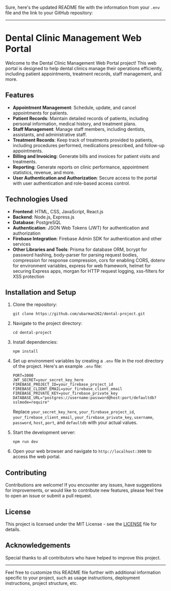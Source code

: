 Sure, here's the updated README file with the information from your `.env` file and the link to your GitHub repository:

---

# Dental Clinic Management Web Portal

Welcome to the Dental Clinic Management Web Portal project! This web portal is designed to help dental clinics manage their operations efficiently, including patient appointments, treatment records, staff management, and more.

## Features

- **Appointment Management**: Schedule, update, and cancel appointments for patients.
- **Patient Records**: Maintain detailed records of patients, including personal information, medical history, and treatment plans.
- **Staff Management**: Manage staff members, including dentists, assistants, and administrative staff.
- **Treatment Records**: Keep track of treatments provided to patients, including procedures performed, medications prescribed, and follow-up appointments.
- **Billing and Invoicing**: Generate bills and invoices for patient visits and treatments.
- **Reporting**: Generate reports on clinic performance, appointment statistics, revenue, and more.
- **User Authentication and Authorization**: Secure access to the portal with user authentication and role-based access control.

## Technologies Used

- **Frontend**: HTML, CSS, JavaScript, React.js
- **Backend**: Node.js, Express.js
- **Database**: PostgreSQL
- **Authentication**: JSON Web Tokens (JWT) for authentication and authorization
- **Firebase Integration**: Firebase Admin SDK for authentication and other services
- **Other Libraries and Tools**: Prisma for database ORM, bcrypt for password hashing, body-parser for parsing request bodies, compression for response compression, cors for enabling CORS, dotenv for environment variables, express for web framework, helmet for securing Express apps, morgan for HTTP request logging, xss-filters for XSS protection

## Installation and Setup

1. Clone the repository:

   ```
   git clone https://github.com/ubarman262/dental-project.git
   ```

2. Navigate to the project directory:

   ```
   cd dental-project
   ```

3. Install dependencies:

   ```
   npm install
   ```

4. Set up environment variables by creating a `.env` file in the root directory of the project. Here's an example `.env` file:

   ```
   PORT=3000
   JWT_SECRET=your_secret_key_here
   FIREBASE_PROJECT_ID=your_firebase_project_id
   FIREBASE_CLIENT_EMAIL=your_firebase_client_email
   FIREBASE_PRIVATE_KEY=your_firebase_private_key
   DATABASE_URL="postgres://username:password@host:port/defaultdb?sslmode=require"
   ```

   Replace `your_secret_key_here`, `your_firebase_project_id`, `your_firebase_client_email`, `your_firebase_private_key`, `username`, `password`, `host`, `port`, and `defaultdb` with your actual values.

5. Start the development server:

   ```
   npm run dev
   ```

6. Open your web browser and navigate to `http://localhost:3000` to access the web portal.

## Contributing

Contributions are welcome! If you encounter any issues, have suggestions for improvements, or would like to contribute new features, please feel free to open an issue or submit a pull request.

## License

This project is licensed under the MIT License - see the [LICENSE](LICENSE) file for details.

## Acknowledgements

Special thanks to all contributors who have helped to improve this project.

---

Feel free to customize this README file further with additional information specific to your project, such as usage instructions, deployment instructions, project structure, etc.